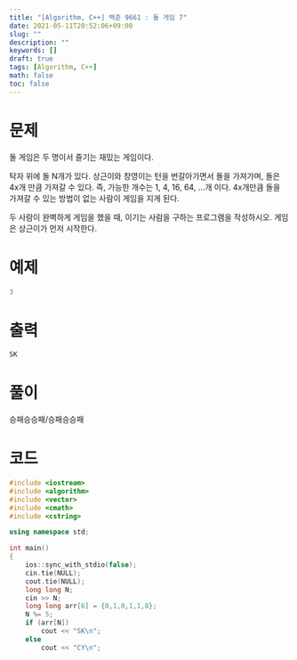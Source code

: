 ```yaml
---
title: "[Algorithm, C++] 백준 9661 : 돌 게임 7"
date: 2021-05-11T20:52:06+09:00
slug: ""
description: ""
keywords: []
draft: true
tags: [Algorithm, C++]
math: false
toc: false
---
```

# 문제

돌 게임은 두 명이서 즐기는 재밌는 게임이다.

탁자 위에 돌 N개가 있다. 상근이와 창영이는 턴을 번갈아가면서 돌을 가져가며, 돌은 4x개 만큼 가져갈 수 있다. 즉, 가능한 개수는 1, 4, 16, 64, ...개 이다. 4x개만큼 돌을 가져갈 수 있는 방법이 없는 사람이 게임을 지게 된다.

두 사람이 완벽하게 게임을 했을 때, 이기는 사람을 구하는 프로그램을 작성하시오. 게임은 상근이가 먼저 시작한다.

# 예제

```cpp
3
```

# 출력

```cpp
SK
```

# 풀이

승패승승패/승패승승패

# 코드

```cpp
#include <iostream>
#include <algorithm>
#include <vector>
#include <cmath>
#include <cstring>

using namespace std;

int main()
{
	ios::sync_with_stdio(false);
	cin.tie(NULL);
	cout.tie(NULL);
	long long N;
	cin >> N;
	long long arr[6] = {0,1,0,1,1,0};
	N %= 5;
	if (arr[N])
		cout << "SK\n";
	else
		cout << "CY\n";
```
